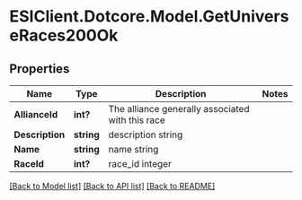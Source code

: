 # ESIClient.Dotcore.Model.GetUniverseRaces200Ok
## Properties

Name | Type | Description | Notes
------------ | ------------- | ------------- | -------------
**AllianceId** | **int?** | The alliance generally associated with this race | 
**Description** | **string** | description string | 
**Name** | **string** | name string | 
**RaceId** | **int?** | race_id integer | 

[[Back to Model list]](../README.md#documentation-for-models) [[Back to API list]](../README.md#documentation-for-api-endpoints) [[Back to README]](../README.md)

